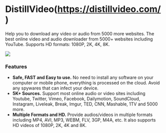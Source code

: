 # DistillVideo(https://distillvideo.com/)

Help you to download any video or audio from 5000 more websites. The best online video and audio downloader from 5000+ websites including YouTube. Supports HD formats: 1080P, 2K, 4K, 8K.

![](https://distillvideo.com/assets/images/logo.png)

### Features

- **Safe, FAST and Easy to use.**
No need to install any software on your computer or mobile phone, everything is processed on the cloud. Avoid any spywares that can infect your device.
-  **5K+ Sources.**
Support most online audio or video sites including Youtube, Twitter, Vimeo, Facebook, Dailymotion, SoundCloud, Instagram, Liveleak, Break, Imgur, TED, CNN, Mashable, 1TV and 5000 more.
-  **Multiple Formats and HD.**
Provide audios/videos in multiple formats including MP4, AVI, MP3, WEBM, FLV, 3GP, M4A, etc. It also supports HD videos of 1080P, 2K, 4K and 8K.
